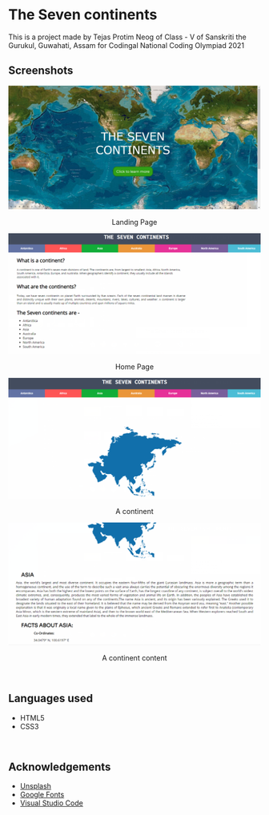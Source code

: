 # The Seven continents
This is a project made by Tejas Protim Neog of Class - V of Sanskriti the Gurukul, Guwahati, Assam for Codingal National Coding Olympiad 2021
<br>

## Screenshots
<img src="https://github.com/tpncoder/The-Seven-Continents/blob/main/Images/8d0LUiKOB4.jpg">
<p align = "center">Landing Page</p>
<img src="https://github.com/tpncoder/The-Seven-Continents/blob/main/Images/chrome_Ak3xZiFk5m.png">
<p align = "center">Home Page</p>
<img src="https://github.com/tpncoder/The-Seven-Continents/blob/main/Images/chrome_PGCfCzPVGS.png">
<p align = "center">A continent</p>
<img src="https://github.com/tpncoder/The-Seven-Continents/blob/main/Images/chrome_SOpxrhuLSK.png">
<p align = "center">A continent content</p>
<br>

## Languages used
* HTML5
* CSS3
<br>

## Acknowledgements
* [ Unsplash ](https://unsplash.com)
* [ Google Fonts](https://fonts.google.com)
* [ Visual Studio Code](https://code.visualstudio.com/)
